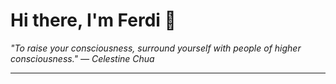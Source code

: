 <h1>Hi there, I'm Ferdi 👋</h1>

<p><em>
  "To raise your consciousness, surround yourself with people of higher consciousness." — Celestine Chua
</em></p>

---
